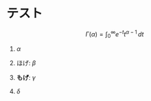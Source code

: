 # テスト

$$\Gamma(\alpha) = \int_0^\infty e^{-t} t^{\alpha-1}\,dt$$

1. $\alpha$

1. ほげ: $\beta$
1. __もげ__: $\gamma$
1. $\delta$
